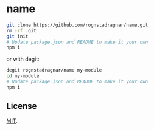 # name

```sh
git clone https://github.com/rognstadragnar/name.git
rm -rf .git
git init
# Update package.json and README to make it your own
npm i
```

or with degit:

```sh
degit rognstadragnar/name my-module
cd my-module
# Update package.json and README to make it your own
npm i
```

## License

[MIT](LICENSE).
